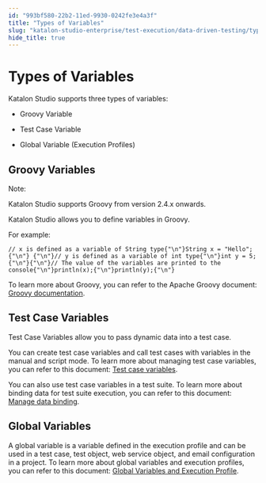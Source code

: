 ```yaml
---
id: "993bf580-22b2-11ed-9930-0242fe3e4a3f"
title: "Types of Variables"
slug: "katalon-studio-enterprise/test-execution/data-driven-testing/types-of-variables"
hide_title: true
---
```

    

# <a id="id" class="anchor_top_offset"/><a id="ariaid-title1" class="anchor_top_offset"/>Types of Variables

    
      
<p xmlns="http://www.w3.org/1999/xhtml" className="p">Katalon Studio supports three types of variables:</p> 
      
<ul xmlns="http://www.w3.org/1999/xhtml" className="ul">   <li className="li">     <p className="p">Groovy Variable</p>   </li>   <li className="li">     <p className="p">Test Case Variable</p>   </li>   <li className="li">     <p className="p">Global Variable (Execution Profiles)</p>   </li> </ul> 
    
  
    

## <a id="id_1" class="anchor_top_offset"/>Groovy Variables

    
      
<div xmlns="http://www.w3.org/1999/xhtml" className="note note note_note"><span className="note__title">Note:</span> 
  <p className="p">Katalon Studio supports Groovy from version 2.4.x onwards.</p>
</div>
      
<p xmlns="http://www.w3.org/1999/xhtml" className="p">Katalon Studio allows you to define variables in Groovy.</p> 
      
<p xmlns="http://www.w3.org/1999/xhtml" className="p">For example:</p> 
              
<pre xmlns="http://www.w3.org/1999/xhtml" className="pre codeblock"><code>// x is defined as a variable of String type{"\n"}String x = "Hello";{"\n"} {"\n"}// y is defined as a variable of int type{"\n"}int y = 5;{"\n"}{"\n"}// The value of the variables are printed to the console{"\n"}println(x);{"\n"}println(y);{"\n"}</code></pre> 
            
<p xmlns="http://www.w3.org/1999/xhtml" className="p">To learn more about Groovy, you can refer to the Apache Groovy   document: <a className="xref j-external-link" href="http://groovy-lang.org/semantics.html" target="_blank">Groovy     documentation</a>.</p> 
    
  
    

## <a id="id_2" class="anchor_top_offset"/>Test Case Variables

    
      
<p xmlns="http://www.w3.org/1999/xhtml" className="p">Test Case Variables allow you to pass dynamic data into a test   case.</p> 
      
<p xmlns="http://www.w3.org/1999/xhtml" className="p">You can create test case variables and call test cases with   variables in the manual and script mode. To learn more about   managing test case variables, you can refer to this document: <a className="xref" href="/docs/legacy/katalon-studio-enterprise/test-execution/data-driven-testing/test-case-variables#id_1">Test     case variables</a>.</p> 
      
<p xmlns="http://www.w3.org/1999/xhtml" className="p">You can also use test case variables in a test suite. To learn   more about binding data for test suite execution, you can refer to   this document: <a className="xref" href="/docs/legacy/katalon-studio-enterprise/test-execution/data-driven-testing/run-test-case-with-an-external-data-source">Manage     data binding</a>.</p> 
    
  
    

## <a id="id_3" class="anchor_top_offset"/>Global Variables

    
      
<p xmlns="http://www.w3.org/1999/xhtml" className="p">A global variable is a variable defined in the execution profile   and can be used in a test case, test object, web service object,   and email configuration in a project. To learn more about global   variables and execution profiles, you can refer to this document:   <a className="xref" href="/docs/legacy/katalon-studio-enterprise/test-execution/data-driven-testing/global-variables-and-execution-profile#id_1">Global     Variables and Execution Profile</a>.</p> 
    
  
